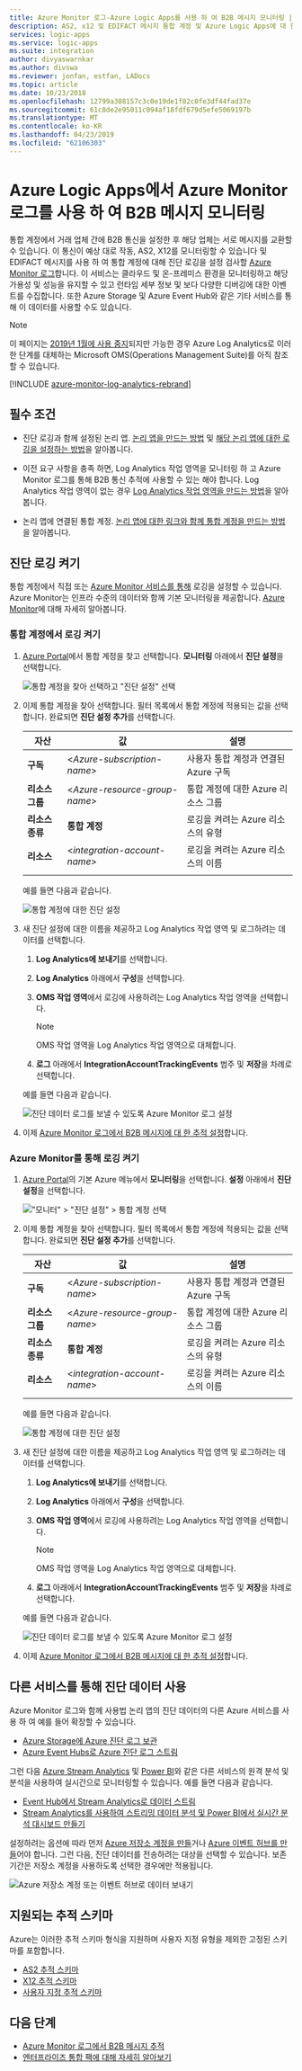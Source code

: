 ```yaml
---
title: Azure Monitor 로그-Azure Logic Apps를 사용 하 여 B2B 메시지 모니터링 | Microsoft Docs
description: AS2, x12 및 EDIFACT 메시지 통합 계정 및 Azure Logic Apps에 대 한 모니터링 및 Azure Monitor 로그를 사용 하 여 진단 로깅 설정
services: logic-apps
ms.service: logic-apps
ms.suite: integration
author: divyaswarnkar
ms.author: divswa
ms.reviewer: jonfan, estfan, LADocs
ms.topic: article
ms.date: 10/23/2018
ms.openlocfilehash: 12799a308157c3c0e19de1f82c0fe3df44fad37e
ms.sourcegitcommit: 61c8de2e95011c094af18fdf679d5efe5069197b
ms.translationtype: MT
ms.contentlocale: ko-KR
ms.lasthandoff: 04/23/2019
ms.locfileid: "62106303"
---
```

# <a name="monitor-b2b-messages-with-azure-monitor-logs-in-azure-logic-apps"></a>Azure Logic Apps에서 Azure Monitor 로그를 사용 하 여 B2B 메시지 모니터링

통합 계정에서 거래 업체 간에 B2B 통신을 설정한 후 해당 업체는 서로 메시지를 교환할 수 있습니다. 이 통신이 예상 대로 작동, AS2, X12를 모니터링할 수 있습니다 및 EDIFACT 메시지를 사용 하 여 통합 계정에 대해 진단 로깅을 설정 검사할 [Azure Monitor 로그](../log-analytics/log-analytics-overview.md)합니다. 이 서비스는 클라우드 및 온-프레미스 환경을 모니터링하고 해당 가용성 및 성능을 유지할 수 있고 런타임 세부 정보 및 보다 다양한 디버깅에 대한 이벤트를 수집합니다. 또한 Azure Storage 및 Azure Event Hub와 같은 기타 서비스를 통해 이 데이터를 사용할 수도 있습니다.

> [!NOTE]
> 이 페이지는 [2019년 1월에 사용 중지](../azure-monitor/platform/oms-portal-transition.md)되지만 가능한 경우 Azure Log Analytics로 이러한 단계를 대체하는 Microsoft OMS(Operations Management Suite)를 아직 참조할 수 있습니다. 

[!INCLUDE [azure-monitor-log-analytics-rebrand](../../includes/azure-monitor-log-analytics-rebrand.md)]

## <a name="prerequisites"></a>필수 조건

* 진단 로깅과 함께 설정된 논리 앱. [논리 앱을 만드는 방법](quickstart-create-first-logic-app-workflow.md) 및 [해당 논리 앱에 대한 로깅을 설정하는 방법](../logic-apps/logic-apps-monitor-your-logic-apps.md#azure-diagnostics)을 알아봅니다.

* 이전 요구 사항을 충족 하면, Log Analytics 작업 영역을 모니터링 하 고 Azure Monitor 로그를 통해 B2B 통신 추적에 사용할 수 있는 해야 합니다. Log Analytics 작업 영역이 없는 경우 [Log Analytics 작업 영역을 만드는 방법](../azure-monitor/learn/quick-create-workspace.md)을 알아봅니다.

* 논리 앱에 연결된 통합 계정. [논리 앱에 대한 링크와 함께 통합 계정을 만드는 방법](../logic-apps/logic-apps-enterprise-integration-create-integration-account.md)을 알아봅니다.

## <a name="turn-on-diagnostics-logging"></a>진단 로깅 켜기

통합 계정에서 직접 또는 [Azure Monitor 서비스를 통해](#azure-monitor-service) 로깅을 설정할 수 있습니다. Azure Monitor는 인프라 수준의 데이터와 함께 기본 모니터링을 제공합니다. [Azure Monitor](../azure-monitor/overview.md)에 대해 자세히 알아봅니다.

### <a name="turn-on-logging-from-integration-account"></a>통합 계정에서 로깅 켜기

1. [Azure Portal](https://portal.azure.com)에서 통합 계정을 찾고 선택합니다. **모니터링** 아래에서 **진단 설정**을 선택합니다.

   ![통합 계정을 찾아 선택하고 "진단 설정" 선택](media/logic-apps-monitor-b2b-message/find-integration-account.png)

1. 이제 통합 계정을 찾아 선택합니다. 필터 목록에서 통합 계정에 적용되는 값을 선택합니다.
완료되면 **진단 설정 추가**를 선택합니다.

   | 자산 | 값 | 설명 | 
   |----------|-------|-------------|
   | **구독** | <*Azure-subscription-name*> | 사용자 통합 계정과 연결된 Azure 구독 | 
   | **리소스 그룹** | <*Azure-resource-group-name*> | 통합 계정에 대한 Azure 리소스 그룹 | 
   | **리소스 종류** | **통합 계정** | 로깅을 켜려는 Azure 리소스의 유형 | 
   | **리소스** | <*integration-account-name*> | 로깅을 켜려는 Azure 리소스의 이름 | 
   ||||  

   예를 들면 다음과 같습니다.

   ![통합 계정에 대한 진단 설정](media/logic-apps-monitor-b2b-message/turn-on-diagnostics-integration-account.png)

1. 새 진단 설정에 대한 이름을 제공하고 Log Analytics 작업 영역 및 로그하려는 데이터를 선택합니다.

   1. **Log Analytics에 보내기**를 선택합니다. 

   1. **Log Analytics** 아래에서 **구성**을 선택합니다. 

   1. **OMS 작업 영역**에서 로깅에 사용하려는 Log Analytics 작업 영역을 선택합니다. 

      > [!NOTE]
      > OMS 작업 영역을 Log Analytics 작업 영역으로 대체합니다. 

   1. **로그** 아래에서 **IntegrationAccountTrackingEvents** 범주 및 **저장**을 차례로 선택합니다.

   예를 들면 다음과 같습니다. 

   ![진단 데이터 로그를 보낼 수 있도록 Azure Monitor 로그 설정](media/logic-apps-monitor-b2b-message/send-diagnostics-data-log-analytics-workspace.png)

1. 이제 [Azure Monitor 로그에서 B2B 메시지에 대 한 추적 설정](../logic-apps/logic-apps-track-b2b-messages-omsportal.md)합니다.

<a name="azure-monitor-service"></a>

### <a name="turn-on-logging-through-azure-monitor"></a>Azure Monitor를 통해 로깅 켜기

1. [Azure Portal](https://portal.azure.com)의 기본 Azure 메뉴에서 **모니터링**을 선택합니다. **설정** 아래에서 **진단 설정**을 선택합니다. 

   !["모니터" > "진단 설정" > 통합 계정 선택](media/logic-apps-monitor-b2b-message/monitor-diagnostics-settings.png)

1. 이제 통합 계정을 찾아 선택합니다. 필터 목록에서 통합 계정에 적용되는 값을 선택합니다.
완료되면 **진단 설정 추가**를 선택합니다.

   | 자산 | 값 | 설명 | 
   |----------|-------|-------------|
   | **구독** | <*Azure-subscription-name*> | 사용자 통합 계정과 연결된 Azure 구독 | 
   | **리소스 그룹** | <*Azure-resource-group-name*> | 통합 계정에 대한 Azure 리소스 그룹 | 
   | **리소스 종류** | **통합 계정** | 로깅을 켜려는 Azure 리소스의 유형 | 
   | **리소스** | <*integration-account-name*> | 로깅을 켜려는 Azure 리소스의 이름 | 
   ||||  

   예를 들면 다음과 같습니다.

   ![통합 계정에 대한 진단 설정](media/logic-apps-monitor-b2b-message/turn-on-diagnostics-integration-account.png)

1. 새 진단 설정에 대한 이름을 제공하고 Log Analytics 작업 영역 및 로그하려는 데이터를 선택합니다.

   1. **Log Analytics에 보내기**를 선택합니다. 

   1. **Log Analytics** 아래에서 **구성**을 선택합니다. 

   1. **OMS 작업 영역**에서 로깅에 사용하려는 Log Analytics 작업 영역을 선택합니다. 

      > [!NOTE]
      > OMS 작업 영역을 Log Analytics 작업 영역으로 대체합니다. 

   1. **로그** 아래에서 **IntegrationAccountTrackingEvents** 범주 및 **저장**을 차례로 선택합니다.

   예를 들면 다음과 같습니다. 

   ![진단 데이터 로그를 보낼 수 있도록 Azure Monitor 로그 설정](media/logic-apps-monitor-b2b-message/send-diagnostics-data-log-analytics-workspace.png)

1. 이제 [Azure Monitor 로그에서 B2B 메시지에 대 한 추적 설정](../logic-apps/logic-apps-track-b2b-messages-omsportal.md)합니다.

## <a name="use-diagnostic-data-with-other-services"></a>다른 서비스를 통해 진단 데이터 사용

Azure Monitor 로그와 함께 사용법 논리 앱의 진단 데이터의 다른 Azure 서비스를 사용 하 여 예를 들어 확장할 수 있습니다. 

* [Azure Storage에 Azure 진단 로그 보관](../azure-monitor/platform/archive-diagnostic-logs.md)
* [Azure Event Hubs로 Azure 진단 로그 스트림](../azure-monitor/platform/diagnostic-logs-stream-event-hubs.md) 

그런 다음 [Azure Stream Analytics](../stream-analytics/stream-analytics-introduction.md) 및 [Power BI](../azure-monitor/platform/powerbi.md)와 같은 다른 서비스의 원격 분석 및 분석을 사용하여 실시간으로 모니터링할 수 있습니다. 예를 들면 다음과 같습니다.

* [Event Hub에서 Stream Analytics로 데이터 스트림](../stream-analytics/stream-analytics-define-inputs.md)
* [Stream Analytics를 사용하여 스트리밍 데이터 분석 및 Power BI에서 실시간 분석 대시보드 만들기](../stream-analytics/stream-analytics-power-bi-dashboard.md)

설정하려는 옵션에 따라 먼저 [Azure 저장소 계정을 만들](../storage/common/storage-create-storage-account.md)거나 [Azure 이벤트 허브를 만들](../event-hubs/event-hubs-create.md)어야 합니다. 그런 다음, 진단 데이터를 전송하려는 대상을 선택할 수 있습니다.
보존 기간은 저장소 계정을 사용하도록 선택한 경우에만 적용됩니다.

![Azure 저장소 계정 또는 이벤트 허브로 데이터 보내기](./media/logic-apps-monitor-b2b-message/diagnostics-storage-event-hub-log-analytics.png)

## <a name="supported-tracking-schemas"></a>지원되는 추적 스키마

Azure는 이러한 추적 스키마 형식을 지원하며 사용자 지정 유형을 제외한 고정된 스키마를 포함합니다.

* [AS2 추적 스키마](../logic-apps/logic-apps-track-integration-account-as2-tracking-schemas.md)
* [X12 추적 스키마](../logic-apps/logic-apps-track-integration-account-x12-tracking-schema.md)
* [사용자 지정 추적 스키마](../logic-apps/logic-apps-track-integration-account-custom-tracking-schema.md)

## <a name="next-steps"></a>다음 단계

* [Azure Monitor 로그에서 B2B 메시지 추적](../logic-apps/logic-apps-track-b2b-messages-omsportal.md "Azure Monitor 로그에서 B2B 메시지 추적")
* [엔터프라이즈 통합 팩에 대해 자세히 알아보기](../logic-apps/logic-apps-enterprise-integration-overview.md "엔터프라이즈 통합 팩에 대해 알아보기")

